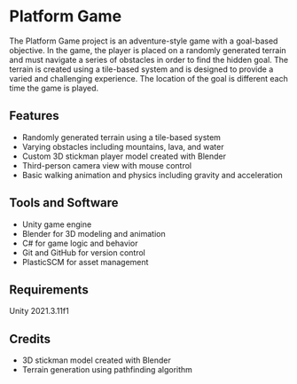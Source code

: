 # Platform Game

The Platform Game project is an adventure-style game with a goal-based objective. In the game, the player is placed on a randomly generated terrain and must navigate a series of obstacles in order to find the hidden goal. The terrain is created using a tile-based system and is designed to provide a varied and challenging experience. The location of the goal is different each time the game is played.

## Features

- Randomly generated terrain using a tile-based system
- Varying obstacles including mountains, lava, and water
- Custom 3D stickman player model created with Blender
- Third-person camera view with mouse control
- Basic walking animation and physics including gravity and acceleration

## Tools and Software

- Unity game engine
- Blender for 3D modeling and animation
- C# for game logic and behavior
- Git and GitHub for version control
- PlasticSCM for asset management

## Requirements

Unity 2021.3.11f1

## Credits

- 3D stickman model created with Blender
- Terrain generation using pathfinding algorithm

